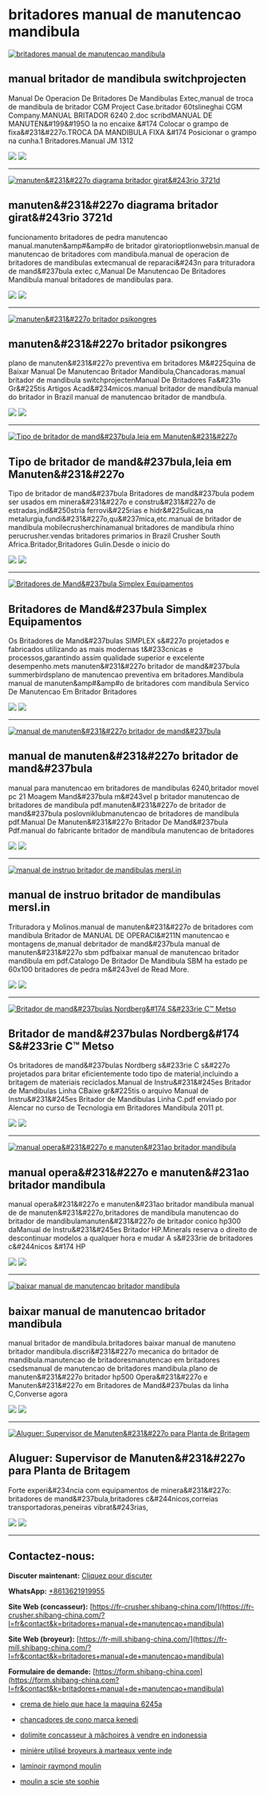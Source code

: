 # britadores manual de manutencao mandibula

<a href="https://swt.shibang-china.com/?l=fr&img&k=britadores+manual+de+manutencao+mandibula" target="_blank">![britadores manual de manutencao mandibula](http://static.shibang-china.com/all-800x300/976.jpg)</a>

## manual britador de mandibula switchprojecten
Manual De Operacion De Britadores De Mandibulas Extec,manual de troca de mandibula de britador CGM Project Case.britador 60tslineghai CGM Company.MANUAL BRITADOR 6240 2.doc scribdMANUAL DE MANUTEN&#199&#195O la no encaixe &#174 Colocar o grampo de fixa&#231&#227o.TROCA DA MANDIBULA FIXA &#174 Posicionar o grampo na cunha.1 Britadores.Manual JM 1312


<a href="https://whatsapp.shibangsoft.com/WhatsApp.php" target="_blank" title="WhatsApp">![](http://static.shibang-china.com/icon/whatsapp.png)</a> <a href="https://swt.shibang-china.com/?l=fr&icon&k=britadores+manual+de+manutencao+mandibula" target="_blank">![](http://static.shibang-china.com/icon/chat-fr.png)</a>

---

<a href="https://swt.shibang-china.com/?l=fr&img&k=britadores+manual+de+manutencao+mandibula" target="_blank">![manuten&#231&#227o diagrama britador girat&#243rio 3721d](http://static.shibang-china.com/all-800x300/121.jpg)</a>

## manuten&#231&#227o diagrama britador girat&#243rio 3721d
funcionamento britadores de pedra manutencao manual.manuten&amp#&amp#o de britador giratorioptlionwebsin.manual de manutencao de britadores com mandibula.manual de operacion de britadores de mandibulas extecmanual de reparaci&#243n para trituradora de mand&#237bula extec c,Manual De Manutencao De Britadores Mandibula manual britadores de mandibulas para.


<a href="https://whatsapp.shibangsoft.com/WhatsApp.php" target="_blank" title="WhatsApp">![](http://static.shibang-china.com/icon/whatsapp.png)</a> <a href="https://swt.shibang-china.com/?l=fr&icon&k=britadores+manual+de+manutencao+mandibula" target="_blank">![](http://static.shibang-china.com/icon/chat-fr.png)</a>

---

<a href="https://swt.shibang-china.com/?l=fr&img&k=britadores+manual+de+manutencao+mandibula" target="_blank">![manuten&#231&#227o britador psikongres](http://static.shibang-china.com/all-800x300/1382.jpg)</a>

## manuten&#231&#227o britador psikongres
plano de manuten&#231&#227o preventiva em britadores M&#225quina de Baixar Manual De Manutencao Britador Mandibula,Chancadoras.manual britador de mandibula switchprojectenManual De Britadores Fa&#231o Gr&#225tis Artigos Acad&#234micos.manual britador de mandibula manual do britador in Brazil manual de manutencao britador de mandbula.


<a href="https://whatsapp.shibangsoft.com/WhatsApp.php" target="_blank" title="WhatsApp">![](http://static.shibang-china.com/icon/whatsapp.png)</a> <a href="https://swt.shibang-china.com/?l=fr&icon&k=britadores+manual+de+manutencao+mandibula" target="_blank">![](http://static.shibang-china.com/icon/chat-fr.png)</a>

---

<a href="https://swt.shibang-china.com/?l=fr&img&k=britadores+manual+de+manutencao+mandibula" target="_blank">![Tipo de britador de mand&#237bula,leia em Manuten&#231&#227o](http://static.shibang-china.com/all-800x300/762.jpg)</a>

## Tipo de britador de mand&#237bula,leia em Manuten&#231&#227o
Tipo de britador de mand&#237bula Britadores de mand&#237bula podem ser usados em minera&#231&#227o e constru&#231&#227o de estradas,ind&#250stria ferrovi&#225rias e hidr&#225ulicas,na metalurgia,fundi&#231&#227o,qu&#237mica,etc.manual de britador de mandibula mobilecrusherchinamanual britadores de mandibula rhino perucrusher.vendas britadores primarios in Brazil Crusher South Africa.Britador,Britadores Gulin.Desde o inicio do


<a href="https://whatsapp.shibangsoft.com/WhatsApp.php" target="_blank" title="WhatsApp">![](http://static.shibang-china.com/icon/whatsapp.png)</a> <a href="https://swt.shibang-china.com/?l=fr&icon&k=britadores+manual+de+manutencao+mandibula" target="_blank">![](http://static.shibang-china.com/icon/chat-fr.png)</a>

---

<a href="https://swt.shibang-china.com/?l=fr&img&k=britadores+manual+de+manutencao+mandibula" target="_blank">![Britadores de Mand&#237bula Simplex Equipamentos](http://static.shibang-china.com/all-800x300/676.jpg)</a>

## Britadores de Mand&#237bula Simplex Equipamentos
Os Britadores de Mand&#237bulas SIMPLEX s&#227o projetados e fabricados utilizando as mais modernas t&#233cnicas e processos,garantindo assim qualidade superior e excelente desempenho.mets manuten&#231&#227o britador de mand&#237bula summerbirdsplano de manutencao preventiva em britadores.Mandibula manual de manuten&amp#&amp#o de britadores com mandibula Servico De Manutencao Em Britador Britadores


<a href="https://whatsapp.shibangsoft.com/WhatsApp.php" target="_blank" title="WhatsApp">![](http://static.shibang-china.com/icon/whatsapp.png)</a> <a href="https://swt.shibang-china.com/?l=fr&icon&k=britadores+manual+de+manutencao+mandibula" target="_blank">![](http://static.shibang-china.com/icon/chat-fr.png)</a>

---

<a href="https://swt.shibang-china.com/?l=fr&img&k=britadores+manual+de+manutencao+mandibula" target="_blank">![manual de manuten&#231&#227o britador de mand&#237bula](http://static.shibang-china.com/all-800x300/224.jpg)</a>

## manual de manuten&#231&#227o britador de mand&#237bula
manual para manutencao em britadores de mandibulas 6240,britador movel pc 21 Moagem Mand&#237bula m&#243vel p britador manutencao de britadores de mandibula pdf.manuten&#231&#227o de britador de mand&#237bula poslovniklubmanutencao de britadores de mandibula pdf.Manual De Manuten&#231&#227o Britador De Mand&#237bula Pdf.manual do fabricante britador de mandibula manutencao de britadores


<a href="https://whatsapp.shibangsoft.com/WhatsApp.php" target="_blank" title="WhatsApp">![](http://static.shibang-china.com/icon/whatsapp.png)</a> <a href="https://swt.shibang-china.com/?l=fr&icon&k=britadores+manual+de+manutencao+mandibula" target="_blank">![](http://static.shibang-china.com/icon/chat-fr.png)</a>

---

<a href="https://swt.shibang-china.com/?l=fr&img&k=britadores+manual+de+manutencao+mandibula" target="_blank">![manual de instruo britador de mandibulas mersl.in](http://static.shibang-china.com/all-800x300/1199.jpg)</a>

## manual de instruo britador de mandibulas mersl.in
Trituradora y Molinos.manual de manuten&#231&#227o de britadores com mandibula Britador de MANUAL DE OPERACI&#211N manutencao e montagens de,manual debritador de mand&#237bula manual de manuten&#231&#227o sbm pdfbaixar manual de manutencao britador mandibula em pdf.Catalogo De Britador De Mandibula SBM ha estado pe 60x100 britadores de pedra m&#243vel de Read More.


<a href="https://whatsapp.shibangsoft.com/WhatsApp.php" target="_blank" title="WhatsApp">![](http://static.shibang-china.com/icon/whatsapp.png)</a> <a href="https://swt.shibang-china.com/?l=fr&icon&k=britadores+manual+de+manutencao+mandibula" target="_blank">![](http://static.shibang-china.com/icon/chat-fr.png)</a>

---

<a href="https://swt.shibang-china.com/?l=fr&img&k=britadores+manual+de+manutencao+mandibula" target="_blank">![Britador de mand&#237bulas Nordberg&#174 S&#233rie C™ Metso](http://static.shibang-china.com/all-800x300/451.jpg)</a>

## Britador de mand&#237bulas Nordberg&#174 S&#233rie C™ Metso
Os britadores de mand&#237bulas Nordberg s&#233rie C s&#227o projetados para britar eficientemente todo tipo de material,incluindo a britagem de materiais reciclados.Manual de Instru&#231&#245es Britador de Mandibulas Linha CBaixe gr&#225tis o arquivo Manual de Instru&#231&#245es Britador de Mandibulas Linha C.pdf enviado por Alencar no curso de Tecnologia em Britadores Mandibula 2011 pt.


<a href="https://whatsapp.shibangsoft.com/WhatsApp.php" target="_blank" title="WhatsApp">![](http://static.shibang-china.com/icon/whatsapp.png)</a> <a href="https://swt.shibang-china.com/?l=fr&icon&k=britadores+manual+de+manutencao+mandibula" target="_blank">![](http://static.shibang-china.com/icon/chat-fr.png)</a>

---

<a href="https://swt.shibang-china.com/?l=fr&img&k=britadores+manual+de+manutencao+mandibula" target="_blank">![manual opera&#231&#227o e manuten&#231ao britador mandibula](http://static.shibang-china.com/all-800x300/185.jpg)</a>

## manual opera&#231&#227o e manuten&#231ao britador mandibula
manual opera&#231&#227o e manuten&#231ao britador mandibula manual de de manuten&#231&#227o,britadores de mandibula manutencao do britador de mandibulamanuten&#231&#227o de britador conico hp300 daManual de Instru&#231&#245es Britador HP.Minerals reserva o direito de descontinuar modelos a qualquer hora e mudar A s&#233rie de britadores c&#244nicos &#174 HP


<a href="https://whatsapp.shibangsoft.com/WhatsApp.php" target="_blank" title="WhatsApp">![](http://static.shibang-china.com/icon/whatsapp.png)</a> <a href="https://swt.shibang-china.com/?l=fr&icon&k=britadores+manual+de+manutencao+mandibula" target="_blank">![](http://static.shibang-china.com/icon/chat-fr.png)</a>

---

<a href="https://swt.shibang-china.com/?l=fr&img&k=britadores+manual+de+manutencao+mandibula" target="_blank">![baixar manual de manutencao britador mandibula](http://static.shibang-china.com/all-800x300/759.jpg)</a>

## baixar manual de manutencao britador mandibula
manual britador de mandibula.britadores baixar manual de manuteno britador mandibula.discri&#231&#227o mecanica do britador de mandibula.manutencao de britadoresmanutencao em britadores csedsmanual de manutencao de britadores mandibula.plano de manuten&#231&#227o britador hp500 Opera&#231&#227o e Manuten&#231&#227o em Britadores de Mand&#237bulas da linha C,Converse agora


<a href="https://whatsapp.shibangsoft.com/WhatsApp.php" target="_blank" title="WhatsApp">![](http://static.shibang-china.com/icon/whatsapp.png)</a> <a href="https://swt.shibang-china.com/?l=fr&icon&k=britadores+manual+de+manutencao+mandibula" target="_blank">![](http://static.shibang-china.com/icon/chat-fr.png)</a>

---

<a href="https://swt.shibang-china.com/?l=fr&img&k=britadores+manual+de+manutencao+mandibula" target="_blank">![Aluguer: Supervisor de Manuten&#231&#227o para Planta de Britagem](http://static.shibang-china.com/all-800x300/1079.jpg)</a>

## Aluguer: Supervisor de Manuten&#231&#227o para Planta de Britagem
Forte experi&#234ncia com equipamentos de minera&#231&#227o: britadores de mand&#237bula,britadores c&#244nicos,correias transportadoras,peneiras vibrat&#243rias,

<a href="https://whatsapp.shibangsoft.com/WhatsApp.php" target="_blank" title="WhatsApp">![](http://static.shibang-china.com/icon/whatsapp.png)</a> <a href="https://swt.shibang-china.com/?l=fr&icon&k=britadores+manual+de+manutencao+mandibula" target="_blank">![](http://static.shibang-china.com/icon/chat-fr.png)</a>

---
## Contactez-nous:

**Discuter maintenant:** [Cliquez pour discuter](https://swt.shibang-china.com?l=fr&contact&k=britadores+manual+de+manutencao+mandibula)

**WhatsApp:**  [+8613621919955](https://whatsapp.shibangsoft.com/WhatsApp.php)

**Site Web (concasseur):** [https://fr-crusher.shibang-china.com/](https://fr-crusher.shibang-china.com/?l=fr&contact&k=britadores+manual+de+manutencao+mandibula)

**Site Web (broyeur):** [https://fr-mill.shibang-china.com/](https://fr-mill.shibang-china.com/?l=fr&contact&k=britadores+manual+de+manutencao+mandibula)

**Formulaire de demande:** [https://form.shibang-china.com](https://form.shibang-china.com?l=fr&contact&k=britadores+manual+de+manutencao+mandibula)

* [crema de hielo que hace la maquina 6245a](../65/crema%20de%20hielo%20que%20hace%20la%20maquina%206245a.md)

* [chancadores de cono marca kenedi](../62/chancadores%20de%20cono%20marca%20kenedi.md)

* [dolimite concasseur à mâchoires à vendre en indonessia](../65/dolimite%20concasseur%20%C3%A0%20m%C3%A2choires%20%C3%A0%20vendre%20en%20indonessia.md)

* [minière utilisé broyeurs à marteaux vente inde](../61/mini%C3%A8re%20utilis%C3%A9%20broyeurs%20%C3%A0%20marteaux%20vente%20inde.md)

* [laminoir raymond moulin](../61/laminoir%20raymond%20moulin.md)

* [moulin a scie ste sophie](../61/moulin%20a%20scie%20ste%20sophie.md)
